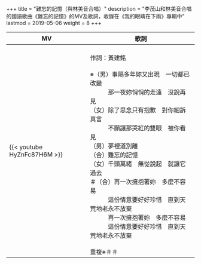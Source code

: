 +++
title = "難忘的記憶（與林美音合唱）"
description = "李茂山和林美音合唱的國語歌曲《難忘的記憶》的MV及歌詞，收錄在《我的眼睛在下雨》專輯中"
lastmod = 2019-05-06
weight = 8
+++

MV  | 歌詞  
--------------|-------
{{< youtube HyZnFc87H6M >}}|<br/>作詞：黃建銘<br/><br/>※（男）事隔多年妳又出現　一切都已改變<br/>　　　那一夜妳悄悄的走遠　沒說再見<br/>（女）除了思念只有抱歉　對你細訴真言<br/>　　　不願讓那哭紅的雙眼　被你看見<br/>（男）夢裡道別離<br/>（合）難忘的記憶<br/>（女）千頭萬緒　無從說起　就讓它過去<br/>＃（合）再一次擁抱著妳　多麼不容易<br/>　　　這份情意要好好珍惜　直到天荒地老永不放棄<br/>　　　再一次擁抱著妳　多麼不容易<br/>　　　這份情意要好好珍惜　直到天荒地老永不放棄<br/><br/>重複※＃＃